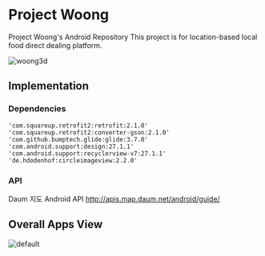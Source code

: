 # Project Woong
Project Woong's Android Repository
This project is for location-based local food direct dealing platform.

![woong3d](https://user-images.githubusercontent.com/24809669/42792330-af44b95c-89af-11e8-96a0-079c490181be.png)


## Implementation

### Dependencies
    'com.squareup.retrofit2:retrofit:2.1.0'
    'com.squareup.retrofit2:converter-gson:2.1.0'
    'com.github.bumptech.glide:glide:3.7.0'
    'com.android.support:design:27.1.1'
    'com.android.support:recyclerview-v7:27.1.1'
    'de.hdodenhof:circleimageview:2.2.0'
### API
Daum 지도 Android API
http://apis.map.daum.net/android/guide/

## Overall Apps View
![default](https://user-images.githubusercontent.com/24809669/42916330-abe6b850-8b3f-11e8-9970-42f53f05d0e9.jpg)

